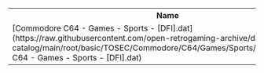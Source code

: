 <table>
<tr><th>Name</th><th>Size</th></tr>
<tr><td>[Commodore C64 - Games - Sports - [DFI].dat](https://raw.githubusercontent.com/open-retrogaming-archive/dat-catalog/main/root/basic/TOSEC/Commodore/C64/Games/Sports/[DFI]/Commodore C64 - Games - Sports - [DFI].dat)</td><td>9994</td></tr>
</table>

